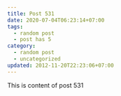 ```yaml
---
title: Post 531
date: 2020-07-04T06:23:14+07:00
tags:
  - random post
  - post has 5
category:
  - random post
  - uncategorized
updated: 2012-11-20T22:23:06+07:00
---
```

This is content of post 531